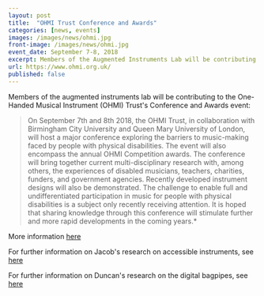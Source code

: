 ```yaml
---
layout: post
title:  "OHMI Trust Conference and Awards"
categories: [news, events]
images: /images/news/ohmi.jpg
front-image: /images/news/ohmi.jpg
event_date: September 7-8, 2018
excerpt: Members of the Augmented Instruments Lab will be contributing to the OHMI Trust conference and Awards
url: https://www.ohmi.org.uk/
published: false
---
```


Members of the augmented instruments lab will be contributing to the One-Handed Musical Instrument (OHMI) Trust's Conference and Awards event:

>On September 7th and 8th 2018, the OHMI Trust, in collaboration with Birmingham City University and Queen Mary University of London, will host a major conference exploring the barriers to music-making faced by people with physical disabilities. The event will also encompass the annual OHMI Competition awards.
The conference will bring together current multi-disciplinary research with, among others, the experiences of disabled musicians, teachers, charities, funders, and government agencies. Recently developed instrument designs will also be demonstrated.
The challenge to enable full and undifferentiated participation in music for people with physical disabilities is a subject only recently receiving attention. It is hoped that sharing knowledge through this conference will stimulate further and more rapid developments in the coming years.*


More information [here](https://www.ohmi.org.uk/)

For further information on Jacob's research on accessible instruments, see [here](http://instrumentslab.org/research/accessible-instruments.html)

For further information on Duncan's research on the digital bagpipes, see [here](http://instrumentslab.org/research/digital-bagpipes.html)
